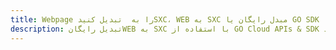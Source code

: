 ---title: Webpage را به  تبدیل کنیدSXC، WEB به SXC مبدل رایگان یا GO SDKdescription: تبدیل رایگانWEB به SXC با استفاده از GO Cloud APIs & SDK همچنین اسناد PDF را در Cloud ایجاد، ویرایش و رندر کنید.---